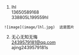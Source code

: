 
1. lhl  
13650589168  
338805L199559hl  
```
![image](image/lhl.jpg)  这是图片
```

2. 无心无知无悔   
2439579181@qq.com  
ajing2439579181s